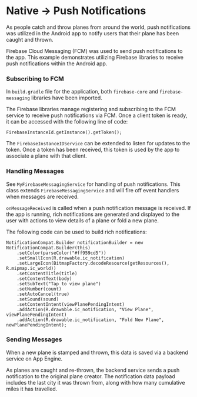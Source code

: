 # Native -> Push Notifications

As people catch and throw planes from around the world, push notifications was utilized in the Android app to notify users that their plane has been caught and thrown.

Firebase Cloud Messaging (FCM) was used to send push notifications to the app. This example demonstrates utilizing Firebase libraries to receive push notifications within the Android app.

### Subscribing to FCM

In `build.gradle` file for the application, both `firebase-core` and `firebase-messaging` libraries have been imported.

The Firebase libraries manage registering and subscribing to the FCM service to receive push notifications via FCM. Once a client token is ready, it can be accessed with the following line of code:

```
FirebaseInstanceId.getInstance().getToken();
```

The `FirebaseInstanceIDService` can be extended to listen for updates to the token. Once a token has been received, this token is used by the app to associate a plane with that client.

### Handling Messages 

See `MyFirebaseMessagingService` for handling of push notifications. This class extends `FirebaseMessagingService` and will fire off event handlers when messages are received. 

`onMessageReceived` is called when a push notification message is received. If the app is running, rich notifications are generated and displayed to the user with actions to view details of a plane or fold a new plane.

The following code can be used to build rich notifications:

```
NotificationCompat.Builder notificationBuilder = new NotificationCompat.Builder(this)
    .setColor(parseColor("#ff959cd5"))
    .setSmallIcon(R.drawable.ic_notification)
    .setLargeIcon(BitmapFactory.decodeResource(getResources(), R.mipmap.ic_world))
    .setContentTitle(title)
    .setContentText(body)
    .setSubText("Tap to view plane")
    .setNumber(count)
    .setAutoCancel(true)
    .setSound(sound)
    .setContentIntent(viewPlanePendingIntent)
    .addAction(R.drawable.ic_notification, "View Plane", viewPlanePendingIntent)
    .addAction(R.drawable.ic_notification, "Fold New Plane", newPlanePendingIntent);
```

### Sending Messages

When a new plane is stamped and thrown, this data is saved via a backend service on App Engine.

As planes are caught and re-thrown, the backend service sends a push notification to the original plane creator. The notification data payload includes the last city it was thrown from, along with how many cumulative miles it has travelled.